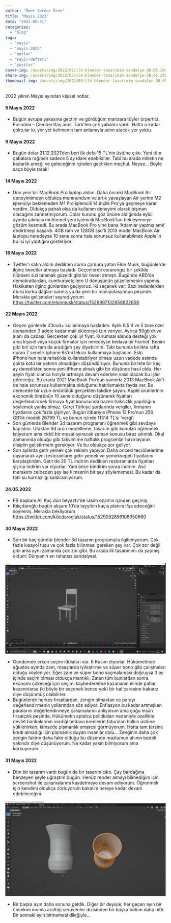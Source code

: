 ```yaml
---
author: "Ömer Serdar Ören"
title: "Mayıs 2022"
date: "2022-05-31"
categories: 
  - "blog"
tags: 
  - "mayis"
  - "mayis-2022"
  - "notlar"
  - "seyir-defteri"
  - "yazilar"
cover-img: /assets/img/2022/05/ilk-blender-tasarimim-sandalye-30.05.2022-1024x575-1.png
share-img: /assets/img/2022/05/ilk-blender-tasarimim-sandalye-30.05.2022-1024x575-1.png
thumbnail-img: /assets/img/2022/05/ilk-blender-tasarimim-sandalye-30.05.2022-1024x575-1.png
---
```


2022 yılının Mayıs ayından kişisel notlar.

#### 5 Mayıs 2022

- Bugün avrupa yakasına geçtim ve gördüğüm manzara tüyler ürpertici. Eminönü – Çemberlitaş arası Türk’ten çok yabancı vardı. Hatta o kadar çoktular ki, yer yer kelimenin tam anlamıyla adım atacak yer yoktu.

#### 9 Mayıs 2022

- Bugün dolar 21.12.2021’den beri ilk defa 15 TL’nin üstüne çıktı. Yani tüm çabalara rağmen sadece 5 ay idare edebildiler. Tabi bu arada milletin ne kadarlık emeği ve geleceğinin içinden geçtikleri meçhul. Neyse… Böyle saça böyle tarak!

#### 14 Mayıs 2022

- Dün yeni bir MacBook Pro laptop aldım. Daha önceki MacBook Air deneyimimden oldukça memnundum ve artık yavaşlayan Air yerine M2 işlemciyi beklemeden M1 Pro işlemcili 14 inçlik Pro’ya geçmeye karar verdim. Oldukça pahalı olsa da kullanım deneyimi olarak pişman olacağımı zannetmiyorum. Dolar kurunu göz önüne aldığımda eylül ayında çıkması muhtemel yeni işlemcili MacBook’ları bekleyemeye gözüm kesmedi. Bu arada MacBook Pro yine bana ‘Adamlar yapmış amk’ dedirtmeyi başardı. 4GB ram ve 128GB ssd’li 2013 model MacBook Air laptopu neredeyse 10 sene sonra hala sorunsuz kullanabilmek Apple’ın bu işi iyi yaptığını gösteriyor.

#### 18 Mayıs 2022

- Twitter’ı satın aldım dedikten sonra çamura yatan Elon Musk, bugünlerde ilginç tweetler atmaya başladı. Geçenlerde esrarengiz bir şekilde ölürsem sizi tanımak güzeldi gibi bir tweet atmıştı. Bugünde ABD’de demokratlardan, cumhuriyetçilere U dönüşünün güzellemesini yapmış. Hakikaten ilginç günlerden geçiyoruz. İki seçenek var: Bazı nedenlerden ötürü korku dağları sarmış ya da yeni bir manipülasyonun peşinde. Merakla gelişmeleri seyrediyorum. <https://twitter.com/elonmusk/status/1526997132858822658>

#### 22 Mayıs 2022

- Geçen günlerde iCloud+ kullanmaya başladım. Aylık 6,5 tl ve 5 tane özel domainden 3 adete kadar mail eklemeye izin veriyor. Ayrıca 50gb drive alanı da çabası. Gerçekten çok iyi fiyat. Kurumsal alanda desteği yok ama kişisel veya küçük firmalar için neredeyse bedava bir hizmet. Benim gibi biri için tam da aradığım şey diyebilirim. Tabi bununla birlikte rafta duran 7 senelik iphone 6s’mi tekrar kullanmaya başladım. Eski iPhone’nun hala rahatlıkla kullanılabiliyor olması uzun vadede aslında çokta kötü bir yatırım olmadığını düşündürüyor. Bununla birlikte bir kaç ay denedikten sonra yeni iPhone almak gibi bir düşünce hasıl oldu. Her şeyin fiyatı olanca hızıyla artmaya devam ederken nasıl olacak bu işler göreceğiz. Bu arada 2021 MacBook Pro’nun yanında 2013 MacBook Air’i de hala sorunsuz kullanmakta olduğumu hatırlamakta fayda var. Bu derecede bir uzun ömürlülük gerçekten takdire şayan. Apple ürünlerinin ekonomik ömrünün 10 sene olduğunu düşünerek fiyatları değerlendirirsek firmaya fiyat konusunda bazen haksızlık yapıldığını söylemek yanlış olmaz. Gerçi Türkiye şartlarında vergiler, firmanın fiyatlarını çok fazla şişiriyor. Bugün itibariyle iPhone 13 Pro’nun 256 GB’lik modeli 26799 TL ve bunun içinde 11314 TL’si ‘vergi’.
- Son günlerde Blender 3d tasarım programını öğrenmek gibi sevdaya kapıldım. Ufaktan 3d ürün modelleme, tasarım gibi konuları öğrenmek istiyorum ama ciddi bir mesai ayıracak zaman konusu biraz sıkıntılı. Okul zamanında olduğu gibi takvimime haftalık programlar hazırlayarak disiplin geliştirmem gerekiyor. Ve bu oldukça zor geliyor.
- Son aylarda getir yemek çok reklam yapıyor. Daha önceki tecrübelerime dayanarak aynı restoranların getir yemek ve yemeksepeti fiyatlarını karşılaştırdım. Getir’de 20 TL indirim dedikleri restoranlarda fiyatları şişirip indirim var diyorlar. Yani önce bindirim sonra indirim. Asıl merakımı celbeden şey ise kimsenin bir şey söylememesi. Bu kadar da tatlı su kurnazlığı kaldıramıyorum.

#### 24.05.2022

- FB başkanı Ali Koç dün beyaztv’de rasim ozan’ın içinden geçmiş.
- Kılıçdaroğlu bugün akşam 10’da tayyibin kaçış planını ifşa edeceğini söylemiş. Merakla bekliyorum. <https://twitter.com/kilicdarogluk/status/1529092856106950660>

#### 30 Mayıs 2022

- Son bir kaç gündür blender 3d tasarım programıyla ilgileniyorum. Çok fazla kısayol tuşu ve çok fazla bilinmesi gereken şey var. Çok zor değil gibi ama aynı zamanda çok zor gibi. Bu arada ilk tasarımımı da yapmış oldum: Dünyanın en rahatsız sandalyesi.

![](/assets/img/2022/05/ilk-blender-tasarimim-sandalye-30.05.2022-1024x575-1.png)

- Gündemde erken seçim iddiaları var. 6 Kasım diyorlar. Hükümetinde ağustos ayında zam, maaşlarda iyileştirme ve süper bono gibi çalışmaları olduğu söyleniyor. Eğer zam ve süper bono saçmalaması doğruysa 3 ay içinde seçim olması oldukça mantıklı. Zaten tüm bunlardan sonra ekonomi çökeceği için seçimi kaybederlerse kazananın elinde patlar, kazanırlarsa (ki böyle bir seçenek bence yok) bir hal çaresine bakarız diye düşünmüş olabilirler.
- Bugünlerde herkes fırsatlardan, zengin olmaktan ve parayı değerlendirmenin yollarından söz ediyor. Enflasyon bu kadar artmışken paralarını değerlendirmeye çalışmalarını anlıyorum ama çoğu insan fırsatçılık peşinde. Hükümetin aptalca politikaları nedeniyle özellikle devlet bankalarının verdiği bedava kredilerin faturaları halkın üstüne yüklenirken, kimsede pişmanlık emaresi görmüyorum. Hatta tam tersine kredi almadığı için pişmanlık duyan insanlar dolu… Zenginin daha çok zengin fakirin daha fakir olduğu bu düzende mazlumun ahının bedeli yakındır diye düşünüyorum. Ne kadar yakın bilmiyorum ama korkuyorum…

#### 31 Mayıs 2022

- Dün bir tasarım vardı bugün de bir tasarım çıktı. Çay bardağına benzeyen şeyle uğraştım bugün. Henüz render almayı bilmediğim için screenshot ile çalışmalarımı kaydetmeye devam ediyorum. Öğrenmek için kendimi oldukça zorluyorum bakalım nereye kadar devam edebileceğim.

![](/assets/img/2022/05/ikinci-blender-tasarimim-cay-bardagi-31.05.2022-1024x607-1.jpg)

- Bir başka ayın daha sonuna geldik. Diğer bir deyişle; her geçen ayın bir öncekini mumla arattığı serüvenler dizisinden bir başka bölüm daha bitti. Bir sonraki ayın bitmemesi dileğiyle…

